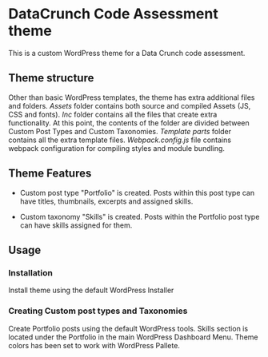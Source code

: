 # DataCrunch Code Assessment theme

This is a custom WordPress theme for a Data Crunch code assessment.

## Theme structure

Other than basic WordPress templates, the theme has extra additional files and folders.
*Assets* folder contains both source and compiled Assets (JS, CSS and fonts).
*Inc* folder contains all the files that create extra functionality. At this point, the contents of the folder are divided between Custom Post Types and Custom Taxonomies.
*Template parts* folder contains all the extra template files.
*Webpack.config.js* file contains webpack configuration for compiling styles and module bundling.

## Theme Features

- Custom post type "Portfolio" is created. Posts within this post type can have titles, thumbnails, excerpts and assigned skills.

- Custom taxonomy "Skills" is created. Posts within the Portfolio post type can have skills assigned for them.

## Usage

### Installation

Install theme using the default WordPress Installer

### Creating Custom post types and Taxonomies

Create Portfolio posts using the default WordPress tools. Skills section is located under the Portfolio in the main WordPress Dashboard Menu. Theme colors has been set to work with WordPress Pallete. 
